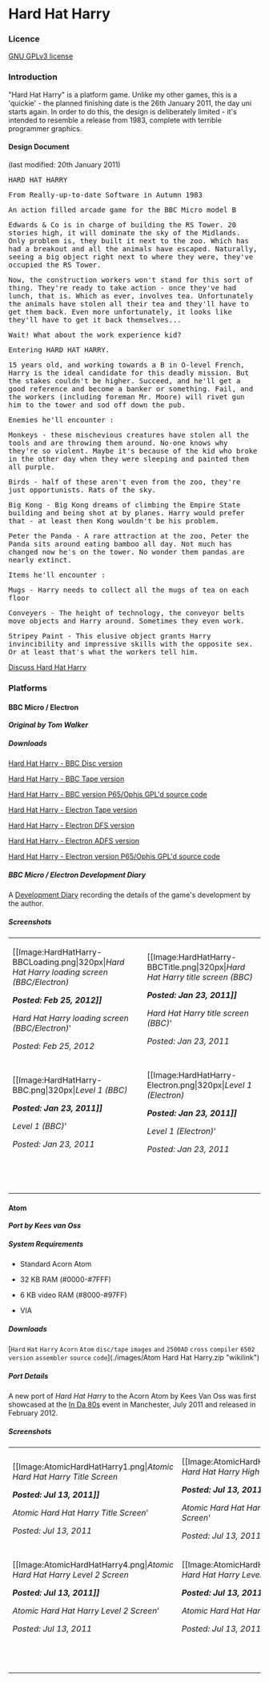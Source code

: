 # Hard Hat Harry

### Licence

[GNU GPLv3 license](http://en.wikipedia.org/wiki/GNU_General_Public_License)

### Introduction

"Hard Hat Harry" is a platform game. Unlike my other games, this is a 'quickie' - the planned finishing date is the 26th January 2011, the day uni starts again. In order to do this, the design is deliberately limited - it's intended to resemble a release from 1983, complete with terrible programmer graphics.

#### Design Document

(last modified: 20th January 2011)

<tt>HARD HAT HARRY

From Really-up-to-date Software in Autumn 1983

An action filled arcade game for the BBC Micro model B

Edwards & Co is in charge of building the RS Tower. 20 stories high, it will dominate the sky of the Midlands. Only problem is, they built it next to the zoo. Which has had a breakout and all the animals have escaped. Naturally, seeing a big object right next to where they were, they've occupied the RS Tower.

Now, the construction workers won't stand for this sort of thing. They're ready to take action - once they've had lunch, that is. Which as ever, involves tea. Unfortunately the animals have stolen all their tea and they'll have to get them back. Even more unfortunately, it looks like they'll have to get it back themselves...

Wait! What about the work experience kid?

Entering HARD HAT HARRY.

15 years old, and working towards a B in O-level French, Harry is the ideal candidate for this deadly mission. But the stakes couldn't be higher. Succeed, and he'll get a good reference and become a banker or something. Fail, and the workers (including foreman Mr. Moore) will rivet gun him to the tower and sod off down the pub.

Enemies he'll encounter :

Monkeys - these mischevious creatures have stolen all the tools and are throwing them around. No-one knows why they're so violent. Maybe it's because of the kid who broke in the other day when they were sleeping and painted them all purple.

Birds - half of these aren't even from the zoo, they're just opportunists. Rats of the sky.

Big Kong - Big Kong dreams of climbing the Empire State building and being shot at by planes. Harry would prefer that - at least then Kong wouldn't be his problem.

Peter the Panda - A rare attraction at the zoo, Peter the Panda sits around eating bamboo all day. Not much has changed now he's on the tower. No wonder them pandas are nearly extinct.

Items he'll encounter :

Mugs - Harry needs to collect all the mugs of tea on each floor

Conveyers - The height of technology, the conveyor belts move objects and Harry around. Sometimes they even work.

Stripey Paint - This elusive object grants Harry invincibility and impressive skills with the opposite sex. Or at least that's what the workers tell him.</tt>

[Discuss Hard Hat Harry](http://www.retrosoftware.co.uk/forum/viewforum.php?f=66)

### Platforms

#### BBC Micro / Electron

**_Original by Tom Walker_**

##### Downloads

[Hard Hat Harry - BBC Disc version](./images/HardHatHarry-Disc.zip "wikilink")

[Hard Hat Harry - BBC Tape version](./images/HardHatHarry-Tape.zip "wikilink")

[Hard Hat Harry - BBC version P65/Ophis GPL'd source code](./images/HardHatHarry-Source.zip "wikilink")

[Hard Hat Harry - Electron Tape version](./images/HardHatHarry-ElectronTape.zip "wikilink")

[Hard Hat Harry - Electron DFS version](./images/HardHatHarry-ElectronDFS.zip "wikilink")

[Hard Hat Harry - Electron ADFS version](./images/HardHatHarry-ElectronADFS.zip "wikilink")

[Hard Hat Harry - Electron version P65/Ophis GPL'd source code](./images/HardHatHarry-ElectronSource.zip "wikilink")

##### BBC Micro / Electron Development Diary

A [Development Diary](HardHatHarryBBCMicroElectronDiary "wikilink") recording the details of the game's development by the author.

##### Screenshots

<table>

<tbody>

<tr class="odd">

<td><p>[[Image:HardHatHarry-BBCLoading.png|320px|<em>Hard Hat Harry loading screen (BBC/Electron)<strong><br />

<em>Posted: Feb 25, 2012</em>]]<br />

</strong>Hard Hat Harry loading screen (BBC/Electron)</em>'<br />

<em>Posted: Feb 25, 2012</em></p></td>

<td><p>[[Image:HardHatHarry-BBCTitle.png|320px|<em>Hard Hat Harry title screen (BBC)<strong><br />

<em>Posted: Jan 23, 2011</em>]]<br />

</strong>Hard Hat Harry title screen (BBC)</em>'<br />

<em>Posted: Jan 23, 2011</em></p></td>

</tr>

<tr class="even">

<td><p>[[Image:HardHatHarry-BBC.png|320px|<em>Level 1 (BBC)<strong><br />

<em>Posted: Jan 23, 2011</em>]]<br />

</strong>Level 1 (BBC)</em>'<br />

<em>Posted: Jan 23, 2011</em></p></td>

<td><p>[[Image:HardHatHarry-Electron.png|320px|<em>Level 1 (Electron)<strong><br />

<em>Posted: Jan 23, 2011</em>]]<br />

</strong>Level 1 (Electron)</em>'<br />

<em>Posted: Jan 23, 2011</em></p></td>

</tr>

<tr class="odd">

<td><p><br />

</p></td>

</tr>

</tbody>

</table>

#### Atom

**_Port by Kees van Oss_**

##### System Requirements

- Standard Acorn Atom

- 32 KB RAM (\#0000-\#7FFF)

- 6 KB video RAM (\#8000-\#97FF)

- VIA

##### Downloads

[`Hard` `Hat` `Harry` `Acorn` `Atom` `disc/tape` `images` `and` `2500AD` `cross` `compiler` `6502` `version` `assembler` `source` `code`](./images/Atom Hard Hat Harry.zip "wikilink")

##### Port Details

A new port of _Hard Hat Harry_ to the Acorn Atom by Kees Van Oss was first showcased at the [In Da 80s](http://inda80s.cgeu.info/) event in Manchester, July 2011 and released in February 2012.

##### Screenshots

<table>

<tbody>

<tr class="odd">

<td><p>[[Image:AtomicHardHatHarry1.png|<em>Atomic Hard Hat Harry Title Screen<strong><br />

<em>Posted: Jul 13, 2011</em>]]<br />

</strong>Atomic Hard Hat Harry Title Screen</em>'<br />

<em>Posted: Jul 13, 2011</em></p></td>

<td><p>[[Image:AtomicHardHatHarry2.png|<em>Atomic Hard Hat Harry High Score Screen<strong><br />

<em>Posted: Jul 13, 2011</em>]]<br />

</strong>Atomic Hard Hat Harry High Score Screen</em>'<br />

<em>Posted: Jul 13, 2011</em></p></td>

<td><p>[[Image:AtomicHardHatHarry3.png|<em>Atomic Hard Hat Harry Level 1 Screen<strong><br />

<em>Posted: Jul 13, 2011</em>]]<br />

</strong>Atomic Hard Hat Harry Level 1 Screen</em>'<br />

<em>Posted: Jul 13, 2011</em></p></td>

</tr>

<tr class="even">

<td><p>[[Image:AtomicHardHatHarry4.png|<em>Atomic Hard Hat Harry Level 2 Screen<strong><br />

<em>Posted: Jul 13, 2011</em>]]<br />

</strong>Atomic Hard Hat Harry Level 2 Screen</em>'<br />

<em>Posted: Jul 13, 2011</em></p></td>

<td><p>[[Image:AtomicHardHatHarry5.png|<em>Atomic Hard Hat Harry Level 3 Screen<strong><br />

<em>Posted: Jul 13, 2011</em>]]<br />

</strong>Atomic Hard Hat Harry Level 3 Screen</em>'<br />

<em>Posted: Jul 13, 2011</em></p></td>

</tr>

<tr class="odd">

<td><p><br />

</p></td>

</tr>

</tbody>

</table>
